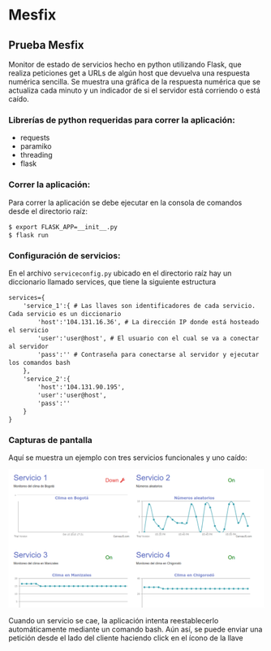 # Mesfix
## Prueba Mesfix

Monitor de estado de servicios hecho en python utilizando Flask, que realiza peticiones get a URLs de algún host que devuelva una respuesta numérica sencilla. Se muestra una gráfica de la respuesta numérica que se actualiza cada minuto y un indicador de si el servidor está corriendo o está caído.

### Librerías de python requeridas para correr la aplicación:

- requests
- paramiko
- threading
- flask

### Correr la aplicación:

Para correr la aplicación se debe ejecutar en la consola de comandos desde el directorio raíz:

```
$ export FLASK_APP=__init__.py
$ flask run
```

### Configuración de servicios:

En el archivo `serviceconfig.py` ubicado en el directorio raíz hay un diccionario llamado services, que tiene la siguiente estructura

```
services={
	'service_1':{ # Las llaves son identificadores de cada servicio. Cada servicio es un diccionario
		'host':'104.131.16.36', # La dirección IP donde está hosteado el servicio 
		'user':'user@host', # El usuario con el cual se va a conectar al servidor
		'pass':'' # Contraseña para conectarse al servidor y ejecutar los comandos bash
	},
	'service_2':{
		'host':'104.131.90.195',
		'user':'user@host',
		'pass':''
	}
}
```
### Capturas de pantalla

Aquí se muestra un ejemplo con tres servicios funcionales y uno caído:

![alt text](https://github.com/sbacarob/Mesfix/blob/master/mesfix2.png "Screenshot 1")

Cuando un servicio se cae, la aplicación intenta reestablecerlo automáticamente mediante un comando bash. Aún así, se puede enviar una petición desde el lado del cliente haciendo click en el ícono de la llave
